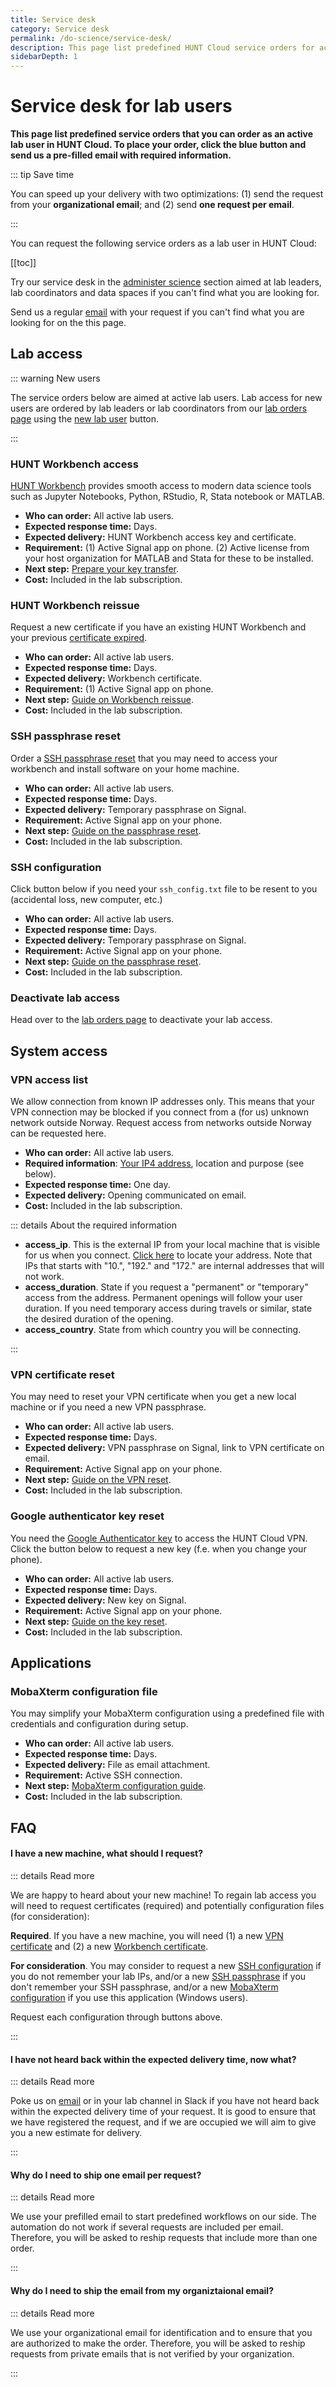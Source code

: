 ```yaml
---
title: Service desk
category: Service desk
permalink: /do-science/service-desk/
description: This page list predefined HUNT Cloud service orders for active lab users.
sidebarDepth: 1
---
```


# Service desk for lab users

**This page list predefined service orders that you can order as an active lab user in HUNT Cloud. To place your order, click the blue button and send us a pre-filled email with required information.**

::: tip Save time

You can speed up your delivery with two optimizations: (1) send the request from your **organizational email**; and (2) send **one request per email**.

:::

You can request the following service orders as a lab user in HUNT Cloud:

[[toc]]

Try our service desk in the [administer science](/administer-science/service-desk) section aimed at lab leaders, lab coordinators and data spaces if you can't find what you are looking for.

Send us a regular [email](/contact) with your request if you can't find what you are looking for on the this page.


## Lab access

::: warning New users

The service orders below are aimed at active lab users. Lab access for new users are ordered by lab leaders or lab coordinators from our [lab orders page](/administer-science/service-desk/lab-orders) using the [new lab user](/administer-science/service-desk/lab-orders#add-a-new-lab-user) button.

:::

### HUNT Workbench access

[HUNT Workbench](/do-science/hunt-workbench/) provides smooth access to modern data science tools such as Jupyter Notebooks, Python, RStudio, R, Stata notebook or MATLAB.

<SDButton form="request_workbench_access" />

* **Who can order:** All active lab users.
* **Expected response time:** Days.
* **Expected delivery:** HUNT Workbench access key and certificate.
* **Requirement:** (1) Active Signal app on phone. (2) Active license from your host organization for MATLAB and Stata for these to be installed.
* **Next step:** [Prepare your key transfer](/do-science/guides/hunt-workbench-request/).
* **Cost:** Included in the lab subscription.


### HUNT Workbench reissue

Request a new certificate if you have an existing HUNT Workbench and your previous [certificate expired](/do-science/hunt-workbench/troubleshooting/#_403-forbidden-expired-client-certificate).

<SDButton form="request_workbench_reissue" />

* **Who can order:** All active lab users.
* **Expected response time:** Days.
* **Expected delivery:** Workbench certificate.
* **Requirement:** (1) Active Signal app on phone.
* **Next step:** [Guide on Workbench reissue](/do-science/guides/hunt-workbench-reissue-certificate/).
* **Cost:** Included in the lab subscription.


### SSH passphrase reset  

Order a [SSH passphrase reset](/do-science/guides/configure-ssh/) that you may need to access your workbench and install software on your home machine.


<SDButton form="request_ssh_pass_reset" />

* **Who can order:** All active lab users.
* **Expected response time:** Days.
* **Expected delivery:** Temporary passphrase on Signal.
* **Requirement:** Active Signal app on your phone.
* **Next step:** [Guide on the passphrase reset](/do-science/guides/configure-ssh/).
* **Cost:** Included in the lab subscription.

### SSH configuration

Click button below if you need your `ssh_config.txt` file to be resent to you (accidental loss, new computer, etc.)

<SDButton form="request_ssh_config" />

* **Who can order:** All active lab users.
* **Expected response time:** Days.
* **Expected delivery:** Temporary passphrase on Signal.
* **Requirement:** Active Signal app on your phone.
* **Next step:** [Guide on the passphrase reset](/do-science/guides/configure-ssh/).
* **Cost:** Included in the lab subscription.

### Deactivate lab access

Head over to the [lab orders page](/administer-science/service-desk/lab-orders#deactivate-lab-user) to deactivate your lab access.




## System access

### VPN access list

We allow connection from known IP addresses only. This means that your VPN connection may be blocked if you connect from a (for us) unknown network outside Norway. Request access from networks outside Norway can be requested here.

<SDButton form="request_vpn_link" />

* **Who can order:** All active lab users.
* **Required information**: [Your IP4 address](http://ip4.me), location and purpose (see below).
* **Expected response time:** One day.
* **Expected delivery:** Opening communicated on email.
* **Cost:** Included in the lab subscription.

::: details About the required information

* **access_ip**. This is the external IP from your local machine that is visible for us when you connect. [Click here](http://ip4.me) to locate your address. Note that IPs that starts with "10.", "192." and "172." are internal addresses that will not work.
* **access_duration**. State if you request a "permanent" or "temporary" access from the address. Permanent openings will follow your user duration. If you need temporary access during travels or similar, state the desired duration of the opening.
* **access_country**. State from which country you will be connecting.

:::

### VPN certificate reset  

You may need to reset your VPN certificate when you get a new local machine or if you need a new VPN passphrase.

<SDButton form="request_vpn_reset" />

* **Who can order:** All active lab users.
* **Expected response time:** Days.
* **Expected delivery:** VPN passphrase on Signal, link to VPN certificate on email.
* **Requirement:** Active Signal app on your phone.
* **Next step:** [Guide on the VPN reset](/do-science/guides/vpn-certificate-reset/).
* **Cost:** Included in the lab subscription.



### Google authenticator key reset  

You need the [Google Authenticator key](/do-science/guides/google-authenticator-reset/) to access the HUNT Cloud VPN. Click the button below to request a new key (f.e. when you change your phone).

<SDButton form="request_google_auth" />

* **Who can order:** All active lab users.
* **Expected response time:** Days.
* **Expected delivery:** New key on Signal.
* **Requirement:** Active Signal app on your phone.
* **Next step:** [Guide on the key reset](/do-science/guides/google-authenticator-reset/).
* **Cost:** Included in the lab subscription.

## Applications

### MobaXterm configuration file

You may simplify your MobaXterm configuration using a predefined file with credentials and configuration during setup.

<SDButton form="request_mobaxterm_file" />

* **Who can order:** All active lab users.
* **Expected response time:** Days.
* **Expected delivery:** File as email attachment.
* **Requirement:** Active SSH connection.
* **Next step:** [MobaXterm configuration guide](/do-science/tools/technical/mobaxterm/).
* **Cost:** Included in the lab subscription.

## FAQ

#### I have a new machine, what should I request? 

::: details Read more

We are happy to heard about your new machine! To regain lab access you will need to request certificates (required) and potentially configuration files (for consideration): 

**Required**. If you have a new machine, you will need (1) a new [VPN certificate](/do-science/service-desk/#vpn-certificate-reset)  and (2) a new [Workbench certificate](/do-science/service-desk/#hunt-workbench-reissue). 

**For consideration**. You may consider to request a new [SSH configuration](/do-science/service-desk/#ssh-configuration) if you do not remember your lab IPs, and/or a new [SSH passphrase](/do-science/service-desk/#ssh-passphrase-reset) if you don't remember your SSH passphrase, and/or a new [MobaXterm configuration](/do-science/service-desk/#mobaxterm-configuration-file) if you use this application (Windows users). 

Request each configuration through buttons above.

:::

#### I have not heard back within the expected delivery time, now what? 

::: details Read more

Poke us on [email](/contact) or in your lab channel in Slack if you have not heard back within the expected delivery time of your request. It is good to ensure that we have registered the request, and if we are occupied we will aim to give you a new estimate for delivery.

:::

#### Why do I need to ship one email per request? 

::: details Read more

We use your prefilled email to start predefined workflows on our side. The automation do not work if several requests are included per email. Therefore, you will be asked to reship requests that include more than one order.

:::

#### Why do I need to ship the email from my organiztaional email? 

::: details Read more

We use your organizational email for identification and to ensure that you are authorized to make the order. Therefore, you will be asked to reship requests from private emails that is not verified by your organization. 

:::

